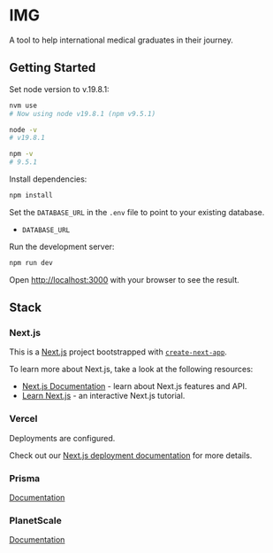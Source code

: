 # IMG

A tool to help international medical graduates in their journey.

## Getting Started

Set node version to v.19.8.1:

```bash
nvm use
# Now using node v19.8.1 (npm v9.5.1)

node -v
# v19.8.1

npm -v
# 9.5.1
```

Install dependencies:

```bash
npm install
```

Set the `DATABASE_URL` in the `.env` file to point to your existing database.

- `DATABASE_URL`

Run the development server:

```bash
npm run dev
```

Open [http://localhost:3000](http://localhost:3000) with your browser to see the result.

## Stack

### Next.js

This is a [Next.js](https://nextjs.org/) project bootstrapped with [`create-next-app`](https://github.com/vercel/next.js/tree/canary/packages/create-next-app).

To learn more about Next.js, take a look at the following resources:

- [Next.js Documentation](https://nextjs.org/docs) - learn about Next.js features and API.
- [Learn Next.js](https://nextjs.org/learn) - an interactive Next.js tutorial.

### Vercel

Deployments are configured.

Check out our [Next.js deployment documentation](https://nextjs.org/docs/deployment) for more details.

### Prisma

[Documentation](https://www.prisma.io/docs)

### PlanetScale

[Documentation](https://planetscale.com/docs/tutorials/planetscale-quick-start-guide)
